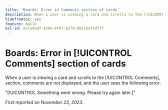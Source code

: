 ```yaml
---
title: 'Boards: Error in Comments section of cards'
description: When a user is viewing a card and scrolls to the [!UICONTROL Comments], section, comments are not displayed, and the user sees an error.
hidefromtoc: yes
feature: Agile
exl-id: deca4ad7-429e-4f63-827d-b6a1bef4df7f
---
```

# Boards: Error in [!UICONTROL Comments] section of cards
<!--
>[!NOTE]
>
>This issue was fixed on January 12, 2024.-->

When a user is viewing a card and scrolls to the [!UICONTROL Comments], section, comments are not displayed, and the user sees the following error:

"[!UICONTROL Something went wrong. Please try again later.]"

_First reported on November 23, 2023._
